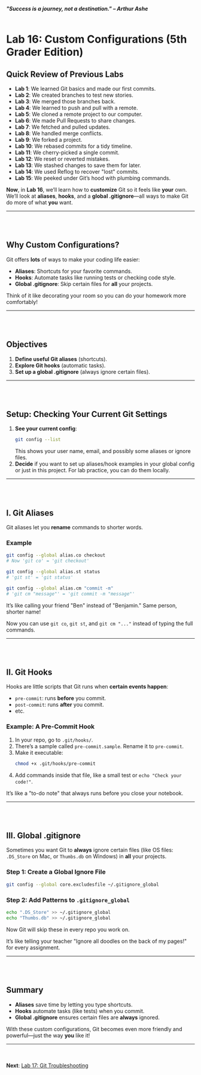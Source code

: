 ***"Success is a journey, not a destination." – Arthur Ashe*** 
<br><br>

# Lab 16: Custom Configurations (5th Grader Edition)

## Quick Review of Previous Labs
- **Lab 1**: We learned Git basics and made our first commits.
- **Lab 2**: We created branches to test new stories.
- **Lab 3**: We merged those branches back.
- **Lab 4**: We learned to push and pull with a remote.
- **Lab 5**: We cloned a remote project to our computer.
- **Lab 6**: We made Pull Requests to share changes.
- **Lab 7**: We fetched and pulled updates.
- **Lab 8**: We handled merge conflicts.
- **Lab 9**: We forked a project.
- **Lab 10**: We rebased commits for a tidy timeline.
- **Lab 11**: We cherry-picked a single commit.
- **Lab 12**: We reset or reverted mistakes.
- **Lab 13**: We stashed changes to save them for later.
- **Lab 14**: We used Reflog to recover "lost" commits.
- **Lab 15**: We peeked under Git’s hood with plumbing commands.

**Now**, in **Lab 16**, we’ll learn how to **customize** Git so it feels like **your** own. We’ll look at **aliases**, **hooks**, and a **global .gitignore**—all ways to make Git do more of what **you** want.


---
<br><br>
## Why Custom Configurations?
Git offers **lots** of ways to make your coding life easier:
- **Aliases**: Shortcuts for your favorite commands.
- **Hooks**: Automate tasks like running tests or checking code style.
- **Global .gitignore**: Skip certain files for **all** your projects.

Think of it like decorating your room so you can do your homework more comfortably!


---
<br><br>
## Objectives
1. **Define useful Git aliases** (shortcuts).
2. **Explore Git hooks** (automatic tasks).
3. **Set up a global .gitignore** (always ignore certain files).


---
<br><br>
## Setup: Checking Your Current Git Settings
1. **See your current config**:
   ```bash
   git config --list
   ```
   This shows your user name, email, and possibly some aliases or ignore files.
2. **Decide** if you want to set up aliases/hook examples in your global config or just in this project. For lab practice, you can do them locally.


---
<br><br>
## I. Git Aliases

Git aliases let you **rename** commands to shorter words.

### Example
```bash
git config --global alias.co checkout
# Now 'git co' = 'git checkout'

git config --global alias.st status
# 'git st' = 'git status'

git config --global alias.cm "commit -m"
# 'git cm "message"' = 'git commit -m "message"'
```

It’s like calling your friend "Ben" instead of "Benjamin." Same person, shorter name!

Now you can use `git co`, `git st`, and `git cm "..."` instead of typing the full commands.


---
<br><br>
## II. Git Hooks

Hooks are little scripts that Git runs when **certain events happen**:
- `pre-commit`: runs **before** you commit.
- `post-commit`: runs **after** you commit.
- etc.

### Example: A Pre-Commit Hook
1. In your repo, go to `.git/hooks/`.
2. There’s a sample called `pre-commit.sample`. Rename it to `pre-commit`.
3. Make it executable:
   ```bash
   chmod +x .git/hooks/pre-commit
   ```
4. Add commands inside that file, like a small test or `echo "Check your code!"`.

It’s like a "to-do note" that always runs before you close your notebook.


---
<br><br>
## III. Global .gitignore

Sometimes you want Git to **always** ignore certain files (like OS files: `.DS_Store` on Mac, or `Thumbs.db` on Windows) in **all** your projects.

### Step 1: Create a Global Ignore File
```bash
git config --global core.excludesfile ~/.gitignore_global
```

### Step 2: Add Patterns to `.gitignore_global`
```bash
echo ".DS_Store" >> ~/.gitignore_global
echo "Thumbs.db" >> ~/.gitignore_global
```

Now Git will skip these in every repo you work on.

It’s like telling your teacher "Ignore all doodles on the back of my pages!" for every assignment.


---
<br><br>
## Summary
- **Aliases** save time by letting you type shortcuts.
- **Hooks** automate tasks (like tests) when you commit.
- **Global .gitignore** ensures certain files are **always** ignored.

With these custom configurations, Git becomes even more friendly and powerful—just the way **you** like it!

---

<br><br>
**Next**: [Lab 17: Git Troubleshooting](17_git_troubleshooting.md)
